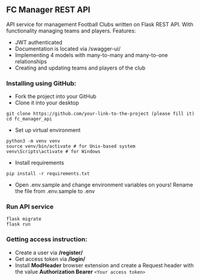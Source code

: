 ## FC Manager REST API
API service for management Football Clubs written on Flask REST API. With functionality managing teams and players.
Features:
- JWT authenticated
- Documentation is located via /swagger-ui/
- Implementing 4 models with many-to-many and many-to-one relationships 
- Creating and updating teams and players of the club
### Installing using GitHub:
- Fork the project into your GitHub
- Clone it into your desktop
```
git clone https://github.com/your-link-to-the-project (please fill it)
cd fc_manager_api
```
- Set up virtual environment
```
python3 -m venv venv
source venv/bin/activate # for Unix-based system
venv\Scripts\activate # for Windows
```
- Install requirements
```
pip install -r requirements.txt
```
- Open .env.sample and change environment variables on yours! Rename the file from .env.sample to .env
### Run API service
```
flask migrate
flask run
```
### Getting access instruction:
- Create a user via **/register/**
- Get access token via **/login/**
- Install **ModHeader** browser extension and create a Request header with the value **Authorization Bearer** `<Your access token>`
  